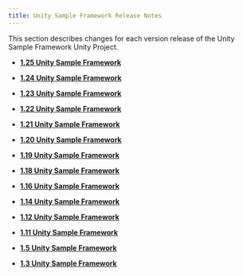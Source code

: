 ```yaml
---
title: Unity Sample Framework Release Notes
---
```

This section describes changes for each version release of the Unity Sample Framework Unity Project.

* **[1.25 Unity Sample Framework](/documentation/unity/latest/concepts/unity-sampleframework-release-1-25/)**  

* **[1.24 Unity Sample Framework](/documentation/unity/latest/concepts/unity-sampleframework-release-1-24/)**  

* **[1.23 Unity Sample Framework](/documentation/unity/latest/concepts/unity-sampleframework-release-1-23/)**  

* **[1.22 Unity Sample Framework](/documentation/unity/latest/concepts/unity-sampleframework-release-1-22/)**  

* **[1.21 Unity Sample Framework](/documentation/unity/latest/concepts/unity-sampleframework-release-1-21/)**  

* **[1.20 Unity Sample Framework](/documentation/unity/latest/concepts/unity-sampleframework-release-1-20/)**  

* **[1.19 Unity Sample Framework](/documentation/unity/latest/concepts/unity-sampleframework-release-1-19/)**  

* **[1.18 Unity Sample Framework](/documentation/unity/latest/concepts/unity-sampleframework-release-1-18/)**  

* **[1.16 Unity Sample Framework](/documentation/unity/latest/concepts/unity-sampleframework-release-1-16/)**  

* **[1.14 Unity Sample Framework](/documentation/unity/latest/concepts/unity-sampleframework-release-1-14/)**  

* **[1.12 Unity Sample Framework](/documentation/unity/latest/concepts/unity-sampleframework-release-1-12/)**  

* **[1.11 Unity Sample Framework](/documentation/unity/latest/concepts/unity-sampleframework-release-1-11/)**  

* **[1.5 Unity Sample Framework](/documentation/unity/latest/concepts/unity-sampleframework-release-1-5/)**  

* **[1.3 Unity Sample Framework](/documentation/unity/latest/concepts/unity-sampleframework-release-1-3/)**  

